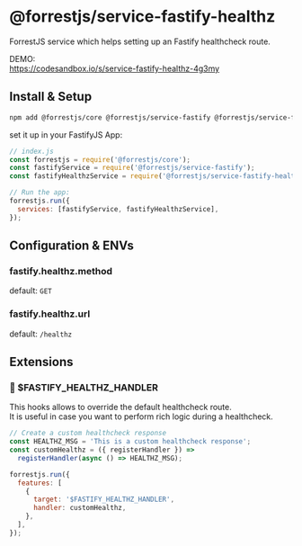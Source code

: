 # @forrestjs/service-fastify-healthz

ForrestJS service which helps setting up an Fastify healthcheck route.

DEMO:  
https://codesandbox.io/s/service-fastify-healthz-4g3my

## Install & Setup

```bash
npm add @forrestjs/core @forrestjs/service-fastify @forrestjs/service-fastify-healthz
```

set it up in your FastifyJS App:

```js
// index.js
const forrestjs = require('@forrestjs/core');
const fastifyService = require('@forrestjs/service-fastify');
const fastifyHealthzService = require('@forrestjs/service-fastify-healthz');

// Run the app:
forrestjs.run({
  services: [fastifyService, fastifyHealthzService],
});
```

## Configuration & ENVs

### fastify.healthz.method

default: `GET`

### fastify.healthz.url

default: `/healthz`

## Extensions

### 🧩 $FASTIFY_HEALTHZ_HANDLER

This hooks allows to override the default healthcheck route.  
It is useful in case you want to perform rich logic during a healthcheck.

```js
// Create a custom healthcheck response
const HEALTHZ_MSG = 'This is a custom healthcheck response';
const customHealthz = ({ registerHandler }) =>
  registerHandler(async () => HEALTHZ_MSG);

forrestjs.run({
  features: [
    {
      target: '$FASTIFY_HEALTHZ_HANDLER',
      handler: customHealthz,
    },
  ],
});
```
